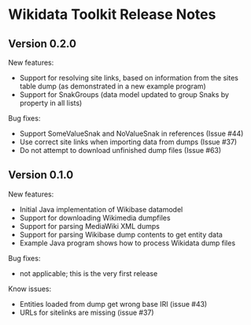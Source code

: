 Wikidata Toolkit Release Notes
==============================

Version 0.2.0
-------------

New features:
* Support for resolving site links, based on information from the sites table dump
  (as demonstrated in a new example program)
* Support for SnakGroups (data model updated to group Snaks by property in all lists)

Bug fixes:
* Support SomeValueSnak and NoValueSnak in references (Issue #44)
* Use correct site links when importing data from dumps (Issue #37)
* Do not attempt to download unfinished dump files (Issue #63)


Version 0.1.0
-------------

New features:
* Initial Java implementation of Wikibase datamodel
* Support for downloading Wikimedia dumpfiles
* Support for parsing MediaWiki XML dumps
* Support for parsing Wikibase dump contents to get entity data
* Example Java program shows how to process Wikidata dump files

Bug fixes:
* not applicable; this is the very first release 

Know issues:
* Entities loaded from dump get wrong base IRI (issue #43)
* URLs for sitelinks are missing (issue #37)

   